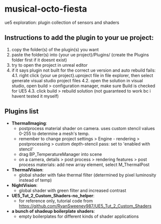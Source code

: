 # musical-octo-fiesta
ue5 exploration: plugin collection of sensors and shaders

## Instructions to add the plugin to your ue project:
1. copy the folder(s) of the plugin(s) you want
2. paste the folder(s) into {your ue project}/Plugins/   (create the Plugins folder first if it doesnt exist)
3. try to open the project in unreal editor
4. if it says plugin not built for the correct ue version and auto rebuild fails:
  4.1. right click {your ue project}.uproject file in file explorer, then select generate visual studio project files
  4.2. open the solution in visual studio, open build > configuration manager, make sure Build is checked for UE5
  4.3. click build > rebuild solution
(not guaranteed to work bc i havent tested it myself)

## Plugins list
- **ThermalImaging**: 
  - postprocess material shader on camera. uses custom stencil values 0-255 to determine a mesh's temp.
  - remember to change project settings > Engine - rendering > postprocessing > custom depth-stencil pass: set to 'enabled with stencil'
  - drag BP_TemperatureManager into scene
  - on a camera, details > post process > rendering features > post process materials: add new array element, select M_ThermalPost
- **ThermalVision**: 
  - global shader with fake thermal filter (determined by pixel luminosity instead of temp)
- **NightVision**:
  - global shader with green filter and increased contrast
- **UE5_Tut_2_Custom_Shaders-no_helper**:
  - for reference only, tutorial code from https://github.com/RyanSweeney987/UE5_Tut_2_Custom_Shaders
- **a bunch of shadeup boilerplate shaders**:
  - empty boilerplates for different kinds of shader applications
